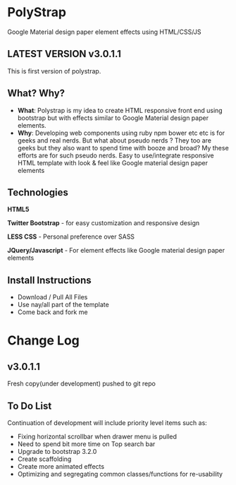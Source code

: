 PolyStrap
=========

Google Material design paper element effects using  HTML/CSS/JS

LATEST VERSION v3.0.1.1
------------

This is first version of polystrap.

What? Why?
------------
+	**What**: Polystrap is my idea to create HTML responsive front end using bootstrap but with effects similar to Google Material design paper elements.
+	**Why**: Developing web components using ruby npm bower etc etc is for geeks and real nerds.
But what about pseudo nerds ? They too are geeks but they also want to spend time with booze and broad?
My these efforts are for such pseudo nerds.
Easy to use/integrate responsive HTML template with look & feel like Google material design paper elements

Technologies
------------
**HTML5**

**Twitter Bootstrap** - for easy customization and responsive design

**LESS CSS** - Personal preference over SASS

**JQuery/Javascript** - For element effects like Google material design paper elements


Install Instructions
------------
+ Download / Pull All Files
+ Use nay/all part of the template
+ Come back and fork me



Change Log
=====================
v3.0.1.1
-----------
Fresh copy(under development) pushed to git repo


To Do List
-------------
Continuation of development will include priority level items such as:
+ Fixing horizontal scrollbar when drawer menu is pulled
+ Need to spend bit more time on Top search bar
+ Upgrade to bootstrap 3.2.0
+ Create scaffolding
+ Create more animated effects
+ Optimizing and segregating common classes/functions for re-usability
